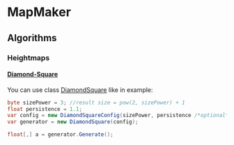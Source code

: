 # MapMaker

## Algorithms

### Heightmaps

#### [Diamond-Square](https://en.wikipedia.org/wiki/Diamond-square_algorithm)

You can use class [DiamondSquare](Generators/DiamondSquare.cs) like in example:
```cs
byte sizePower = 3; //result size = pow(2, sizePower) + 1
float persistence = 1.1;
var config = new DiamondSquareConfig(sizePower, persistence /*optional*/);
var generator = new DiamondSquare(config);

float[,] a = generator.Generate();
```
